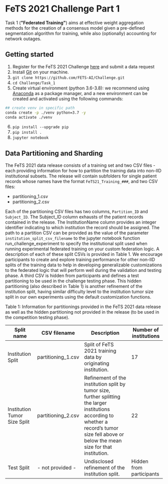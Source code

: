 # FeTS 2021 Challenge Part 1
Task 1 (**"Federated Training"**) aims at effective weight aggregation methods for the creation of a consensus model given a pre-defined segmentation algorithm for training, while also (optionally) accounting for network outages.

## Getting started
1. Register for the FeTS 2021 Challenge [here](https://www.med.upenn.edu/cbica/fets/miccai2021/) and submit a data request
2. Install [Git](https://git-scm.com/downloads) on your machine.
3. ```git clone https://github.com/FETS-AI/Challenge.git```
4. ```cd Challenge/Task_1```
5. Create virtual environment (python 3.6-3.8): we recommend using [Anaconda](https://www.anaconda.com/products/individual) as a package manager, and a new environment can be created and activated using the following commands: 
```bash
## create venv in specific path
conda create -p ./venv python=3.7 -y
conda activate ./venv
```
6. ```pip install --upgrade pip```
7. ```pip install .```
8. ```jupyter notebook```

## Data Partitioning and Sharding
The FeTS 2021 data release consists of a training set and two CSV files - each providing information for how to partition the training data into non-IID institutional subsets. The release will contain subfolders for single patient records whose names have the format `FeTS21_Training_###`, and two CSV files: 
- partitioning_1.csv
- partitioning_2.csv 

Each of the partitioning CSV files has two columns, `Partition_ID` and `Subject_ID`. The Subject_ID column exhausts of the patient records contained in the release. The InstitutionName column provides an integer identifier indicating to which institution the record should be assigned. The path to a partition CSV can be provided as the value of the parameter ```institution_split_csv_filename``` to the jupyter notebook function run_challenge_experiment to specify the institutional split used when running experimental federated training on your custom federation logic. A description of each of these split CSVs is provided in Table 1. We encourage participants to create and explore training performance for other non-IID splits of the training data to help in developing generalizable customizations to the federated logic that will perform well during the validation and testing phase. A third CSV is hidden from participants and defines a test partitioning to be used in the challenge testing phase. This hidden partitioning (also described in Table 1) is another refinement of the institution split, having similar difficulty level to the institution tumor size split in our own experiments using the default customization functions.

Table 1: Information for partitionings provided in the FeTS 2021 data release as well as the hidden partitioning not provided in the release (to be used in the competition testing phase).

|     Split name                      |     CSV filename                         |     Description                                                                                                                                                                                       |     Number of institutions      |
|-------------------------------------|------------------------------------------|-------------------------------------------------------------------------------------------------------------------------------------------------------------------------------------------------------|---------------------------------|
|     Institution Split               |     partitioning_1.csv                |     Split of FeTS 2021 training data by originating institution.                                                                                                                                    |     17                          |
|     Institution Tumor Size Split    |     partitioning_2.csv      |     Refinement of the institution split by tumor size, further   splitting the larger institutions according to whether a record’s tumor size   fell above or below the mean size for that institution.    |     22                          |
|     Test Split                      |          - not provided -       |     Undisclosed refinement of the institution split.                                                                                                                                                  |     Hidden from participants    |



